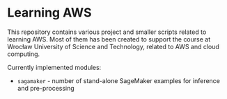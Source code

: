 # Learning AWS

This repository contains various project and smaller scripts related to learning AWS. Most of them has been created to 
support the course at Wrocław University of Science and Technology, related to AWS and cloud computing.

Currently implemented modules:
* `sagamaker` - number of stand-alone SageMaker examples for inference and pre-processing
